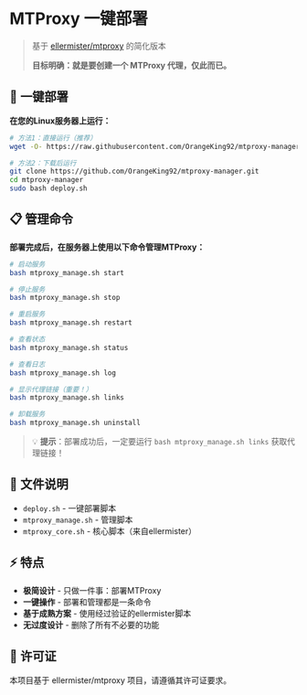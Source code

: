 # MTProxy 一键部署

> 基于 [ellermister/mtproxy](https://github.com/ellermister/mtproxy) 的简化版本
> 
> **目标明确：就是要创建一个 MTProxy 代理，仅此而已。**

## 🚀 一键部署

**在您的Linux服务器上运行：**

```bash
# 方法1：直接运行（推荐）
wget -O- https://raw.githubusercontent.com/OrangeKing92/mtproxy-manager/main/deploy.sh | sudo bash

# 方法2：下载后运行
git clone https://github.com/OrangeKing92/mtproxy-manager.git
cd mtproxy-manager
sudo bash deploy.sh
```

## 📋 管理命令

**部署完成后，在服务器上使用以下命令管理MTProxy：**

```bash
# 启动服务
bash mtproxy_manage.sh start

# 停止服务
bash mtproxy_manage.sh stop

# 重启服务
bash mtproxy_manage.sh restart

# 查看状态
bash mtproxy_manage.sh status

# 查看日志
bash mtproxy_manage.sh log

# 显示代理链接（重要！）
bash mtproxy_manage.sh links

# 卸载服务
bash mtproxy_manage.sh uninstall
```

> 💡 **提示**：部署成功后，一定要运行 `bash mtproxy_manage.sh links` 获取代理链接！

## 📁 文件说明

- `deploy.sh` - 一键部署脚本
- `mtproxy_manage.sh` - 管理脚本
- `mtproxy_core.sh` - 核心脚本（来自ellermister）

## ⚡ 特点

- **极简设计** - 只做一件事：部署MTProxy
- **一键操作** - 部署和管理都是一条命令
- **基于成熟方案** - 使用经过验证的ellermister脚本
- **无过度设计** - 删除了所有不必要的功能

## 📝 许可证

本项目基于 ellermister/mtproxy 项目，请遵循其许可证要求。